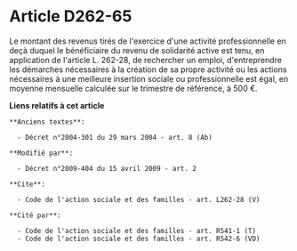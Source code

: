 # Article D262-65

Le montant des revenus tirés de l'exercice d'une activité professionnelle en deçà duquel le bénéficiaire du revenu de
solidarité active est tenu, en application de l'article L. 262-28, de rechercher un emploi, d'entreprendre les démarches
nécessaires à la création de sa propre activité ou les actions nécessaires à une meilleure insertion sociale ou
professionnelle est égal, en moyenne mensuelle calculée sur le trimestre de référence, à 500 €.

**Liens relatifs à cet article**

	**Anciens textes**:

	  - Décret n°2004-301 du 29 mars 2004 - art. 8 (Ab)

	**Modifié par**:

	  - Décret n°2009-404 du 15 avril 2009 - art. 2

	**Cite**:

	  - Code de l'action sociale et des familles - art. L262-28 (V)

	**Cité par**:

	  - Code de l'action sociale et des familles - art. R541-1 (T)
	  - Code de l'action sociale et des familles - art. R542-6 (VD)
